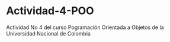 # Actividad-4-POO
Actividad No 4 del curso Pogramación Orientada a Objetos de la Universidad Nacional de Colombia
